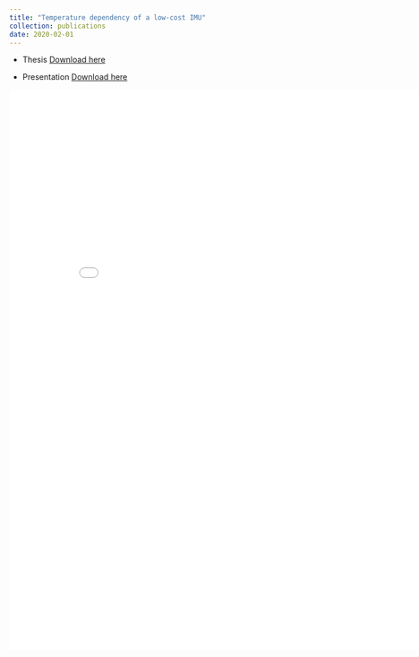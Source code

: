 ```yaml
---
title: "Temperature dependency of a low-cost IMU"
collection: publications
date: 2020-02-01
---
```


* Thesis [Download here](https://github.com/dyx1994/Temperature-dependency-of-a-low-cost-IMU/blob/main/Doc/MasterThesis_YONGXU_DUAN.pdf)
  
* Presentation [Download here](https://github.com/dyx1994/Temperature-dependency-of-a-low-cost-IMU/blob/main/Doc/MasterThesis_Duan.pdf)

<object height="1000" width="850" border="0" data="../files/MasterThesis_Duan.pdf" type="application/pdf">
    <embed src="../files/Yongxu's Resume.pdf" width="850" height="1000">
</object>